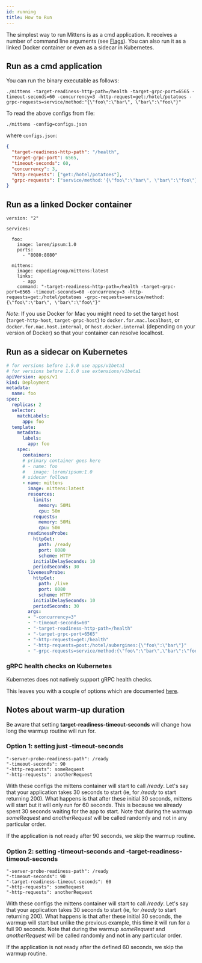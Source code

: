 ```yaml
---
id: running
title: How to Run
---
```


The simplest way to run Mittens is as a cmd application. It receives a number of command line arguments (see [Flags](https://github.com/ExpediaGroup/mittens#flags)).
You can also run it as a linked Docker container or even as a sidecar in Kubernetes.

## Run as a cmd application

You can run the binary executable as follows:
        
    ./mittens -target-readiness-http-path=/health -target-grpc-port=6565 -timeout-seconds=60 -concurrency=3 -http-request=get:/hotel/potatoes -grpc-requests=service/method:"{\"foo\":\"bar\", \"bar\":\"foo\"}"

To read the above configs from file:

    ./mittens -config=configs.json

where `configs.json`:

```json
{
  "target-readiness-http-path": "/health",
  "target-grpc-port": 6565,
  "timeout-seconds": 60,
  "concurrency": 3,
  "http-requests": ["get:/hotel/potatoes"],
  "grpc-requests": ["service/method:'{\"foo\":\"bar\", \"bar\":\"foo\"}'"]
}
```

## Run as a linked Docker container

    version: "2"

    services:
    
      foo:
        image: lorem/ipsum:1.0
        ports:
          - "8080:8080"
    
      mittens:
        image: expediagroup/mittens:latest
        links:
          - app
        command: "-target-readiness-http-path=/health -target-grpc-port=6565 -timeout-seconds=60 -concurrency=3 -http-requests=get:/hotel/potatoes -grpc-requests=service/method:{\"foo\":\"bar\", \"bar\":\"foo\"}"

_Note_: If you use Docker for Mac you might need to set the target host (`target-http-host`, `target-grpc-host`) to `docker.for.mac.localhost`, or `docker.for.mac.host.internal`, or `host.docker.internal` (depending on your version of Docker) so that your container can resolve localhost.

## Run as a sidecar on Kubernetes

```yaml
# for versions before 1.9.0 use apps/v1beta1
# for versions before 1.6.0 use extensions/v1beta1
apiVersion: apps/v1
kind: Deployment
metadata:
  name: foo
spec:
  replicas: 2
  selector:
    matchLabels:
      app: foo
  template:
    metadata:
      labels:
        app: foo
    spec:
      containers:
      # primary container goes here
      # - name: foo
      #   image: lorem/ipsum:1.0
      # sidecar follows
      - name: mittens
        image: mittens:latest
        resources:
          limits:
            memory: 50Mi
            cpu: 50m
          requests:
            memory: 50Mi
            cpu: 50m
        readinessProbe:
          httpGet:
            path: /ready
            port: 8080
            scheme: HTTP
          initialDelaySeconds: 10
          periodSeconds: 30
        livenessProbe: 
          httpGet:
            path: /live
            port: 8080
            scheme: HTTP
          initialDelaySeconds: 10
          periodSeconds: 30
        args:
        - "-concurrency=3"
        - "-timeout-seconds=60"
        - "-target-readiness-http-path=/health"
        - "-target-grpc-port=6565"
        - "-http-requests=get:/health"
        - "-http-requests=post:/hotel/aubergines:{\"foo\":\"bar\"}"
        - "-grpc-requests=service/method:{\"foo\":\"bar\",\"bar\":\"foo\"}"
```

### gRPC health checks on Kubernetes

Kubernetes does not natively support gRPC health checks.

This leaves you with a couple of options which are documented [here](https://kubernetes.io/blog/2018/10/01/health-checking-grpc-servers-on-kubernetes/).

## Notes about warm-up duration

Be aware that setting **target-readiness-timeout-seconds** will change how long the warmup routine will run for.

### Option 1: setting just -timeout-seconds

```
"-server-probe-readiness-path": /ready
"-timeout-seconds": 90
"-http-requests": someRequest
"-http-requests": anotherRequest
```

With these configs the mittens container will start to call _/ready_.
Let's say that your application takes 30 seconds to start (ie, for _/ready_ to start returning 200).
What happens is that after these initial 30 seconds, mittens will start but it will only run for 60 seconds. This is because we already spent 30 seconds waiting for the app to start.
Note that during the warmup _someRequest_ and _anotherRequest_ will be called randomly and not in any particular order.

If the application is not ready after 90 seconds, we skip the warmup routine.

### Option 2: setting -timeout-seconds and -target-readiness-timeout-seconds

```
"-server-probe-readiness-path": /ready
"-timeout-seconds": 90
"-target-readiness-timeout-seconds": 60
"-http-requests": someRequest
"-http-requests": anotherRequest
```

With these configs the mittens container will start to call _/ready_.
Let's say that your application takes 30 seconds to start (ie, for _/ready_ to start returning 200).
What happens is that after these initial 30 seconds, the warmup will start but unlike the previous example, this time it will run for a full 90 seconds.
Note that during the warmup _someRequest_ and _anotherRequest_ will be called randomly and not in any particular order.

If the application is not ready after the defined 60 seconds, we skip the warmup routine.
